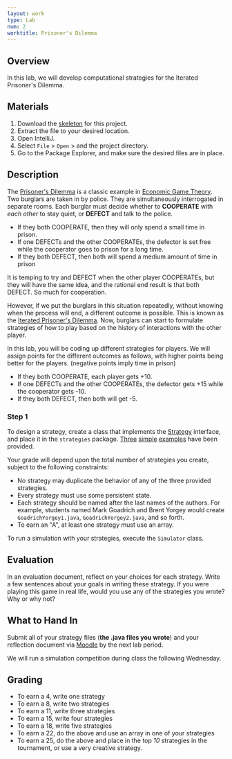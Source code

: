 ```yaml
---
layout: work
type: Lab
num: 2
worktitle: Prisoner's Dilemma
---
```


## Overview

In this lab, we will develop computational strategies for the Iterated
Prisoner's Dilemma.

## Materials


1.  Download the [skeleton](../code/151-prisoner.zip) for this project.
2.  Extract the file to your desired location.
3.  Open IntelliJ.
4.  Select `File` \> `Open` \> and the project directory.
5.  Go to the Package Explorer, and make sure the desired files are in
    place.

## Description

The [Prisoner's
Dilemma](https://en.wikipedia.org/wiki/Prisoner's_dilemma) is a classic
example in [Economic Game
Theory](https://en.wikipedia.org/wiki/Game_theory). Two burglars are
taken in by police. They are simultaneously interrogated in separate
rooms. Each burglar must decide whether to **COOPERATE** with *each
other* to stay quiet, or **DEFECT** and talk to the police.

-   If they both COOPERATE, then they will only spend a small time in
    prison.
-   If one DEFECTs and the other COOPERATEs, the defector is set free
    while the cooperator goes to prison for a long time.
-   If they both DEFECT, then both will spend a medium amount of time in
    prison

It is temping to try and DEFECT when the other player COOPERATEs, but
they will have the same idea, and the rational end result is that both
DEFECT. So much for cooperation.

However, if we put the burglars in this situation repeatedly, without
knowing when the process will end, a different outcome is possible. This
is known as the [Iterated Prisoner's
Dilemma](https://en.wikipedia.org/wiki/Prisoner's_dilemma#The_iterated_prisoner's_dilemma).
Now, burglars can start to formulate strategies of how to play based on
the history of interactions with the other player.

In this lab, you will be coding up different strategies for players. We
will assign points for the different outcomes as follows, with higher
points being better for the players. (negative points imply time in
prison)

-   If they both COOPERATE, each player gets +10.
-   If one DEFECTs and the other COOPERATEs, the defector gets +15 while
    the cooperator gets -10.
-   If they both DEFECT, then both will get -5.

### Step 1

To design a strategy, create a class that implements the
[Strategy](../code/Strategy.java) interface, and place it in the
`strategies` package. [Three](../code/Tit4Tat.java)
[simple](../code/Naive.java) [examples](../code/Evil.java) have been
provided.

Your grade will depend upon the total number of strategies you create,
subject to the following constraints:

-   No strategy may duplicate the behavior of any of the three provided
    strategies.
-   Every strategy must use some persistent state.
-   Each strategy should be named after the last names of the authors. For example,
    students named Mark Goadrich and Brent Yorgey would create `GoadrichYorgey1.java`,
    `GoadrichYorgey2.java`, and so forth.
-   To earn an "A", at least one strategy must use an array.

To run a simulation with your strategies, execute the `Simulator` class.

## Evaluation

In an evaluation document, reflect on your choices for each strategy.
Write a few sentences about your goals in writing these
strategy. If you were playing this game in real life, would you use
any of the strategies you wrote? Why or why not?

## What to Hand In

Submit all of your strategy files (**the .java files you wrote**) and your
reflection document via
[Moodle](http://moodle.hendrix.edu) by the next lab period.

We will run a simulation competition during class the following Wednesday.

## Grading

* To earn a 4, write one strategy
* To earn a 8, write two strategies
* To earn a 11, write three strategies
* To earn a 15, write four strategies
* To earn a 18, write five strategies
* To earn a 22, do the above and use an array in one of your strategies
* To earn a 25, do the above and place in the top *10* strategies in the tournament, or use a very creative strategy.

